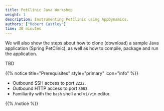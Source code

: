 ```yaml
---
title: PetClinic Java Workshop
weight: 1
description: Instrumenting PetClinic using AppDynamics.
authors: ["Robert Castley"]
time: 30 minutes
---
```


We will also show the steps about how to clone (download) a sample Java application (Spring PetClinic), as well as how to compile, package and run the application.

TBD

{{% notice title="Prerequisites" style="primary" icon="info" %}}

* Outbound SSH access to port `2222`.
* Outbound HTTP access to port `8083`.
* Familiarity with the `bash` shell and `vi/vim` editor.

{{% /notice %}}
